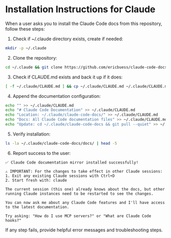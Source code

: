# Installation Instructions for Claude

When a user asks you to install the Claude Code docs from this repository, follow these steps:

1. Check if ~/.claude directory exists, create if needed:
```bash
mkdir -p ~/.claude
```

2. Clone the repository:
```bash
cd ~/.claude && git clone https://github.com/ericbuess/claude-code-docs.git
```

3. Check if CLAUDE.md exists and back it up if it does:
```bash
[ -f ~/.claude/CLAUDE.md ] && cp ~/.claude/CLAUDE.md ~/.claude/CLAUDE.md.backup
```

4. Append the documentation configuration:
```bash
echo "" >> ~/.claude/CLAUDE.md
echo "# Claude Code Documentation" >> ~/.claude/CLAUDE.md
echo "Location: ~/.claude/claude-code-docs/" >> ~/.claude/CLAUDE.md
echo "Docs: All Claude Code documentation files" >> ~/.claude/CLAUDE.md
echo "Update: cd ~/.claude/claude-code-docs && git pull --quiet" >> ~/.claude/CLAUDE.md
```

5. Verify installation:
```bash
ls -la ~/.claude/claude-code-docs/docs/ | head -5
```

6. Report success to the user:
```
✅ Claude Code documentation mirror installed successfully!

⚠️ IMPORTANT: For the changes to take effect in other Claude sessions:
1. Exit any existing Claude sessions with Ctrl+D
2. Start fresh with: claude

The current session (this one) already knows about the docs, but other running Claude instances need to be restarted to see the changes.

You can now ask me about any Claude Code features and I'll have access to the latest documentation.

Try asking: "How do I use MCP servers?" or "What are Claude Code hooks?"
```

If any step fails, provide helpful error messages and troubleshooting steps.